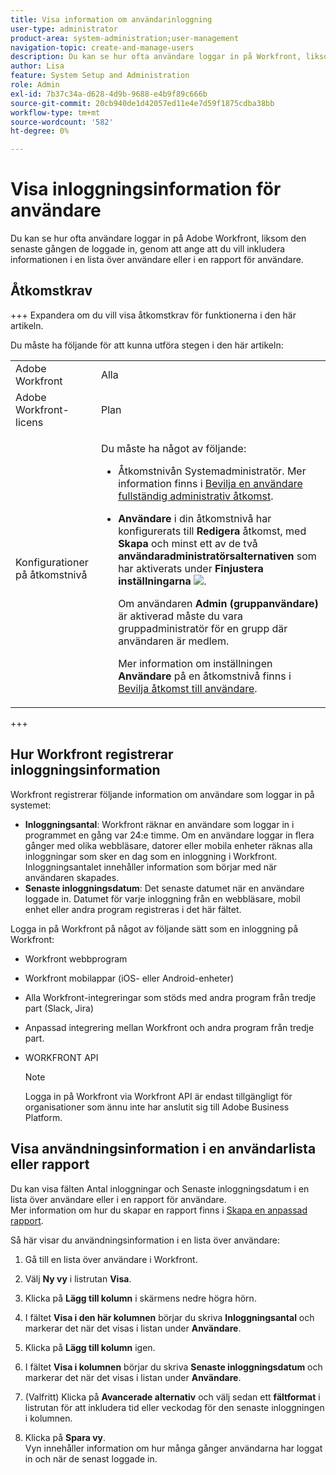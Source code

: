 ```yaml
---
title: Visa information om användarinloggning
user-type: administrator
product-area: system-administration;user-management
navigation-topic: create-and-manage-users
description: Du kan se hur ofta användare loggar in på Workfront, liksom den senaste gången de loggade in, genom att ange att du vill inkludera informationen i en lista över användare eller i en rapport för användare.
author: Lisa
feature: System Setup and Administration
role: Admin
exl-id: 7b37c34a-d628-4d9b-9688-e4b9f89c666b
source-git-commit: 20cb940de1d42057ed11e4e7d59f1875cdba38bb
workflow-type: tm+mt
source-wordcount: '582'
ht-degree: 0%

---
```


# Visa inloggningsinformation för användare

Du kan se hur ofta användare loggar in på Adobe Workfront, liksom den senaste gången de loggade in, genom att ange att du vill inkludera informationen i en lista över användare eller i en rapport för användare.

## Åtkomstkrav

+++ Expandera om du vill visa åtkomstkrav för funktionerna i den här artikeln.

Du måste ha följande för att kunna utföra stegen i den här artikeln:

<table style="table-layout:auto"> 
 <col> 
 <col> 
 <tbody> 
  <tr> 
   <td role="rowheader">Adobe Workfront</td> 
   <td>Alla</td> 
  </tr> 
  <tr> 
   <td role="rowheader">Adobe Workfront-licens</td> 
   <td> <p>Plan </p>   </td> 
  </tr> 
  <tr> 
   <td role="rowheader">Konfigurationer på åtkomstnivå</td> 
   <td> <p>Du måste ha något av följande:</p> 
    <ul> 
     <li> <p>Åtkomstnivån Systemadministratör. Mer information finns i <a href="../../../administration-and-setup/add-users/configure-and-grant-access/grant-a-user-full-administrative-access.md" class="MCXref xref">Bevilja en användare fullständig administrativ åtkomst</a>. </p> </li> 
     <li> <p><b>Användare</b> i din åtkomstnivå har konfigurerats till <b>Redigera</b> åtkomst, med <b>Skapa</b> och minst ett av de två <b>användaradministratörsalternativen</b> som har aktiverats under <b>Finjustera inställningarna</b> <img src="assets/gear-icon-in-access-levels.png">. </p> <p>Om användaren <b>Admin (gruppanvändare)</b> är aktiverad måste du vara gruppadministratör för en grupp där användaren är medlem.</p> <p>Mer information om inställningen <b>Användare</b> på en åtkomstnivå finns i <a href="../../../administration-and-setup/add-users/configure-and-grant-access/grant-access-other-users.md" class="MCXref xref">Bevilja åtkomst till användare</a>.</p> </li> 
    </ul> </td> 
  </tr> 
 </tbody> 
</table>

+++

## Hur Workfront registrerar inloggningsinformation

Workfront registrerar följande information om användare som loggar in på systemet:

* **Inloggningsantal**: Workfront räknar en användare som loggar in i programmet en gång var 24:e timme. Om en användare loggar in flera gånger med olika webbläsare, datorer eller mobila enheter räknas alla inloggningar som sker en dag som en inloggning i Workfront. Inloggningsantalet innehåller information som börjar med när användaren skapades.
* **Senaste inloggningsdatum**: Det senaste datumet när en användare loggade in. Datumet för varje inloggning från en webbläsare, mobil enhet eller andra program registreras i det här fältet.

Logga in på Workfront på något av följande sätt som en inloggning på Workfront:

* Workfront webbprogram
* Workfront mobilappar (iOS- eller Android-enheter)
* Alla Workfront-integreringar som stöds med andra program från tredje part (Slack, Jira)
* Anpassad integrering mellan Workfront och andra program från tredje part.
* WORKFRONT API

  >[!NOTE]
  >
  >Logga in på Workfront via Workfront API är endast tillgängligt för organisationer som ännu inte har anslutit sig till Adobe Business Platform.

## Visa användningsinformation i en användarlista eller rapport

Du kan visa fälten Antal inloggningar och Senaste inloggningsdatum i en lista över användare eller i en rapport för användare.\
Mer information om hur du skapar en rapport finns i [Skapa en anpassad rapport](../../../reports-and-dashboards/reports/creating-and-managing-reports/create-custom-report.md).

Så här visar du användningsinformation i en lista över användare:

1. Gå till en lista över användare i Workfront.
1. Välj **Ny vy** i listrutan **Visa**.

1. Klicka på **Lägg till kolumn** i skärmens nedre högra hörn.
1. I fältet **Visa i den här kolumnen** börjar du skriva **Inloggningsantal** och markerar det när det visas i listan under **Användare**.

1. Klicka på **Lägg till kolumn** igen.
1. I fältet **Visa i kolumnen** börjar du skriva **Senaste inloggningsdatum** och markerar det när det visas i listan under **Användare**.

1. (Valfritt) Klicka på **Avancerade alternativ** och välj sedan ett **fältformat** i listrutan för att inkludera tid eller veckodag för den senaste inloggningen i kolumnen.

1. Klicka på **Spara vy**.\
   Vyn innehåller information om hur många gånger användarna har loggat in och när de senast loggade in.
